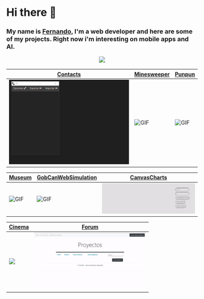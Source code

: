 # Hi there 👋
### My name is [Fernando](https://www.linkedin.com/in/fevm/), I'm a web developer and here are some of my projects. Right now i'm interesting on mobile apps and AI.

<p align="center">
<img src="https://github.com/Hukex/Hukex/blob/master/x.gif" width="50%"/>
</p>

[**Contacts**](https://github.com/Hukex/Contacts)|[**Minesweeper**](https://github.com/Hukex/Minesweeper)|[**Punpun**](https://github.com/Hukex/Punpun)
-----|-----|-----
![GIF](https://github.com/Hukex/Contacts/blob/master/readmefiles/preview.gif)|![GIF](https://github.com/Hukex/Minesweeper/blob/master/readmefiles/preview.gif)| ![GIF](https://github.com/Hukex/Punpun/blob/main/readmefiles/preview.gif)

[**Museum**](https://github.com/Hukex/Museum)|[**GobCanWebSimulation**](https://github.com/Hukex/GobCanWebSimulation)|[**CanvasCharts**](https://github.com/Hukex/CanvasCharts)
-----|-----|-----
![GIF](https://github.com/Hukex/Museum/blob/master/readmefiles/preview.gif)|![GIF](https://github.com/Hukex/GobCanWebSimulation/blob/master/readmefiles/preview.gif)| ![GIF](https://github.com/Hukex/CanvasCharts/blob/master/readmefiles/preview.gif)

[**Cinema**](https://github.com/Hukex/Cinema)|[**Forum**](https://github.com/Hukex/Forum)
-----|-----|
<img src="https://github.com/Hukex/Cinema/blob/master/readmefiles/preview.gif" height="150"/>|<img src="https://github.com/Hukex/Forum/blob/master/readmefiles/preview.gif" height="150"/>

<!-- 
[**Contacts**](https://github.com/Hukex/Contacts)|Technologies💻(JAVA,JAVA FX,NetBeans 8.2)                                                   |
-----|-----|
<img src="https://github.com/Hukex/Contacts/blob/master/readmefiles/preview.gif" width="400"/>| Contacts book 📘📞 developted with Java FX.                                            |


[**Minesweeper**](https://github.com/Hukex/Minesweeper)|Technologies💻(JAVA,JAVA FX,NetBeans 8.2)                                                   |
-----|-----|
<img src="https://github.com/Hukex/Minesweeper/blob/master/readmefiles/preview.gif" width="400"/>| Minesweeper 💣 game developted with Java FX.                                          |


[**Forum**](https://github.com/Hukex/Forum)|Technologies💻(ASP.NET,C#,HTML,CSS,BOOTSTRAP4,ENTITY FRAMEWORK(SQL),JAVASCRIPT,RAZOR)|
-----|-----|
<img src="https://github.com/Hukex/Forum/blob/master/readmefiles/preview.gif" width="400"/>| Forum made mainly with ASP.NET. |


[**Museum**](https://github.com/Hukex/Museum)|Technologies💻(HTML,CSS,JAVASCRIPT,BOOTSTRAP4,JQUERY)                                                   |
-----|-----|
<img src="https://github.com/Hukex/Museum/blob/master/readmefiles/preview.gif" width="400"/>| Website simulation of an Art Museum 🏛                                                              |


[**GobCanWebSimulation**](https://github.com/Hukex/GobCanWebSimulation)|Technologies💻(HTML,CSS,PHP 7.4.5,XML,XAMPP(Apache+MySQL))|
-----|-----|
<img src="https://github.com/Hukex/GobCanWebSimulation/blob/master/readmefiles/preview.gif" width="400"/>| This project is a simulation of a new page for GobCan Website developed on PHP.                  |

[**CanvasCharts**](https://github.com/Hukex/CanvasCharts)|Technologies💻(HTML,CSS,JAVASCRIPT)                                                   |
-----|-----|
<img src="https://github.com/Hukex/CanvasCharts/blob/master/readmefiles/preview.gif" width="400"/>| This project includes the use of Canvas HTML 📊.                                          |


[**Cinema**](https://github.com/Hukex/Cinema)|Technologies💻(HTML,CSS,JAVASCRIPT)                                                   |
-----|-----|
<img src="https://github.com/Hukex/Cinema/blob/master/readmefiles/preview.gif" width="400"/>| Simulation Web about a cinema's movies 🎦                                          | -->
